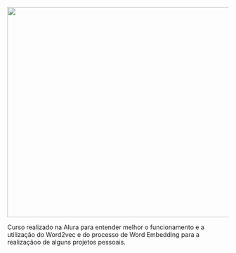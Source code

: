 <p align="center">
  <img src="https://cursos.alura.com.br/certificate/r-otavioms/introducao-word-embedding" width="640" height="480" />
</p>

Curso realizado na Alura para entender melhor o funcionamento e a utilização do Word2vec e do processo de Word Embedding para a realizaçãoo de alguns projetos pessoais.
